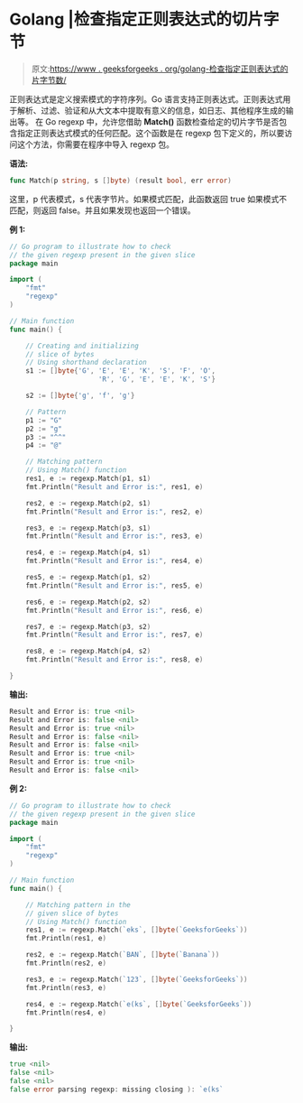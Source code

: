 # Golang |检查指定正则表达式的切片字节

> 原文:[https://www . geeksforgeeks . org/golang-检查指定正则表达式的片字节数/](https://www.geeksforgeeks.org/golang-checking-the-byte-of-slice-for-specified-regular-expression/)

正则表达式是定义搜索模式的字符序列。Go 语言支持正则表达式。正则表达式用于解析、过滤、验证和从大文本中提取有意义的信息，如日志、其他程序生成的输出等。
在 Go regexp 中，允许您借助 **Match()** 函数检查给定的切片字节是否包含指定正则表达式模式的任何匹配。这个函数是在 regexp 包下定义的，所以要访问这个方法，你需要在程序中导入 regexp 包。

**语法:**

```go
func Match(p string, s []byte) (result bool, err error)
```

这里，p 代表模式，s 代表字节片。如果模式匹配，此函数返回 true 如果模式不匹配，则返回 false。并且如果发现也返回一个错误。

**例 1:**

```go
// Go program to illustrate how to check
// the given regexp present in the given slice
package main

import (
    "fmt"
    "regexp"
)

// Main function
func main() {

    // Creating and initializing
    // slice of bytes
    // Using shorthand declaration
    s1 := []byte{'G', 'E', 'E', 'K', 'S', 'F', 'O',
                      'R', 'G', 'E', 'E', 'K', 'S'}

    s2 := []byte{'g', 'f', 'g'}

    // Pattern
    p1 := "G"
    p2 := "g"
    p3 := "^^"
    p4 := "@"

    // Matching pattern
    // Using Match() function
    res1, e := regexp.Match(p1, s1)
    fmt.Println("Result and Error is:", res1, e)

    res2, e := regexp.Match(p2, s1)
    fmt.Println("Result and Error is:", res2, e)

    res3, e := regexp.Match(p3, s1)
    fmt.Println("Result and Error is:", res3, e)

    res4, e := regexp.Match(p4, s1)
    fmt.Println("Result and Error is:", res4, e)

    res5, e := regexp.Match(p1, s2)
    fmt.Println("Result and Error is:", res5, e)

    res6, e := regexp.Match(p2, s2)
    fmt.Println("Result and Error is:", res6, e)

    res7, e := regexp.Match(p3, s2)
    fmt.Println("Result and Error is:", res7, e)

    res8, e := regexp.Match(p4, s2)
    fmt.Println("Result and Error is:", res8, e)

}
```

**输出:**

```go
Result and Error is: true <nil>
Result and Error is: false <nil>
Result and Error is: true <nil>
Result and Error is: false <nil>
Result and Error is: false <nil>
Result and Error is: true <nil>
Result and Error is: true <nil>
Result and Error is: false <nil>

```

**例 2:**

```go
// Go program to illustrate how to check
// the given regexp present in the given slice
package main

import (
    "fmt"
    "regexp"
)

// Main function
func main() {

    // Matching pattern in the
    // given slice of bytes
    // Using Match() function
    res1, e := regexp.Match(`eks`, []byte(`GeeksforGeeks`))
    fmt.Println(res1, e)

    res2, e := regexp.Match(`BAN`, []byte(`Banana`))
    fmt.Println(res2, e)

    res3, e := regexp.Match(`123`, []byte(`GeeksforGeeks`))
    fmt.Println(res3, e)

    res4, e := regexp.Match(`e(ks`, []byte(`GeeksforGeeks`))
    fmt.Println(res4, e)

}
```

**输出:**

```go
true <nil>
false <nil>
false <nil>
false error parsing regexp: missing closing ): `e(ks`

```